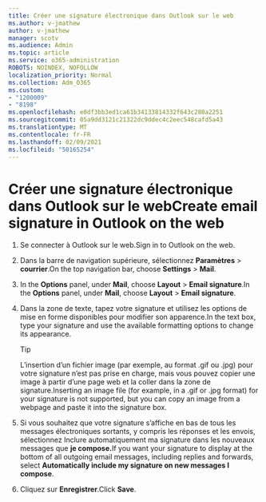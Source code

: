 ```yaml
---
title: Créer une signature électronique dans Outlook sur le web
ms.author: v-jmathew
author: v-jmathew
manager: scotv
ms.audience: Admin
ms.topic: article
ms.service: o365-administration
ROBOTS: NOINDEX, NOFOLLOW
localization_priority: Normal
ms.collection: Adm_O365
ms.custom:
- "1200009"
- "8198"
ms.openlocfilehash: e0df3bb3ed1ca61b34133814332f643c280a2251
ms.sourcegitcommit: 05a9dd3121c21322dc9ddec4c2eec548cafd5a43
ms.translationtype: MT
ms.contentlocale: fr-FR
ms.lasthandoff: 02/09/2021
ms.locfileid: "50165254"
---
```

# <a name="create-email-signature-in-outlook-on-the-web"></a><span data-ttu-id="3e8e6-102">Créer une signature électronique dans Outlook sur le web</span><span class="sxs-lookup"><span data-stu-id="3e8e6-102">Create email signature in Outlook on the web</span></span>

1. <span data-ttu-id="3e8e6-103">Se connecter à Outlook sur le web.</span><span class="sxs-lookup"><span data-stu-id="3e8e6-103">Sign in to Outlook on the web.</span></span>
2. <span data-ttu-id="3e8e6-104">Dans la barre de navigation supérieure, sélectionnez **Paramètres**  >  **courrier**.</span><span class="sxs-lookup"><span data-stu-id="3e8e6-104">On the top navigation bar, choose **Settings** > **Mail**.</span></span>
3. <span data-ttu-id="3e8e6-105">In the **Options** panel, under **Mail**, choose **Layout**  >  **Email signature**.</span><span class="sxs-lookup"><span data-stu-id="3e8e6-105">In the **Options** panel, under **Mail**, choose **Layout** > **Email signature**.</span></span>
4. <span data-ttu-id="3e8e6-106">Dans la zone de texte, tapez votre signature et utilisez les options de mise en forme disponibles pour modifier son apparence.</span><span class="sxs-lookup"><span data-stu-id="3e8e6-106">In the text box, type your signature and use the available formatting options to change its appearance.</span></span>

    > [!TIP]
    > <span data-ttu-id="3e8e6-107">L’insertion d’un fichier image (par exemple, au format .gif ou .jpg) pour votre signature n’est pas prise en charge, mais vous pouvez copier une image à partir d’une page web et la coller dans la zone de signature.</span><span class="sxs-lookup"><span data-stu-id="3e8e6-107">Inserting an image file (for example, in a .gif or .jpg format) for your signature is not supported, but you can copy an image from a webpage and paste it into the signature box.</span></span>

5. <span data-ttu-id="3e8e6-108">Si vous souhaitez que votre signature s’affiche en bas de tous les messages électroniques sortants, y compris les réponses et les envois, sélectionnez Inclure automatiquement ma signature dans les nouveaux messages que **je compose.**</span><span class="sxs-lookup"><span data-stu-id="3e8e6-108">If you want your signature to display at the bottom of all outgoing email messages, including replies and forwards, select **Automatically include my signature on new messages I compose**.</span></span>
6. <span data-ttu-id="3e8e6-109">Cliquez sur **Enregistrer**.</span><span class="sxs-lookup"><span data-stu-id="3e8e6-109">Click **Save**.</span></span>
